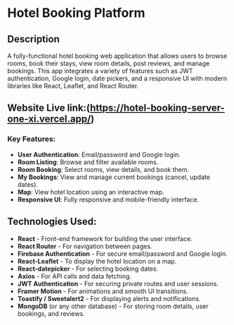 # Hotel Booking Platform
## Description
A fully-functional hotel booking web application that allows users to browse rooms, book their stays, view room details, post reviews, and manage bookings. This app integrates a variety of features such as JWT authentication, Google login, date pickers, and a responsive UI with modern libraries like React, Leaflet, and React Router.
## Website Live link:(https://hotel-booking-server-one-xi.vercel.app/)
### Key Features:
- **User Authentication**: Email/password and Google login.
- **Room Listing**: Browse and filter available rooms.
- **Room Booking**: Select rooms, view details, and book them.
- **My Bookings**: View and manage current bookings (cancel, update dates).
- **Map**: View hotel location using an interactive map.
- **Responsive UI**: Fully responsive and mobile-friendly interface.
## Technologies Used:
- **React** - Front-end framework for building the user interface.
- **React Router** - For navigation between pages.
- **Firebase Authentication** - For secure email/password and Google login.
- **React-Leaflet** - To display the hotel location on a map.
- **React-datepicker** - For selecting booking dates.
- **Axios** - For API calls and data fetching.
- **JWT Authentication** - For securing private routes and user sessions.
- **Framer Motion** - For animations and smooth UI transitions.
- **Toastify / Sweetalert2** - For displaying alerts and notifications.
- **MongoDB** (or any other database) - For storing room details, user bookings, and reviews.